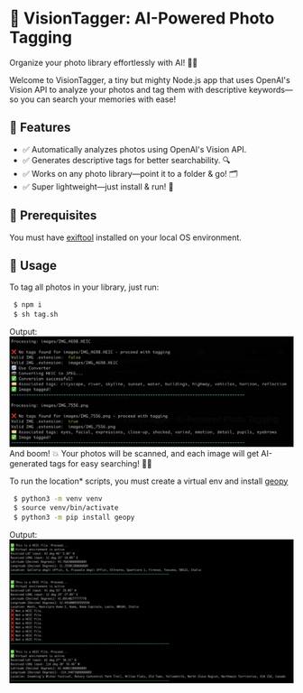 # 📸 VisionTagger: AI-Powered Photo Tagging
Organize your photo library effortlessly with AI! 🧠✨

Welcome to VisionTagger, a tiny but mighty Node.js app that uses OpenAI's Vision API to analyze your photos and tag them with descriptive keywords—so you can search your memories with ease!

## 🌟 Features
* ✅ Automatically analyzes photos using OpenAI's Vision API.
* ✅ Generates descriptive tags for better searchability. 🔍
* ✅ Works on any photo library—point it to a folder & go! 🗂️
* ✅ Super lightweight—just install & run! 🚀

## 🔧 Prerequisites
You must have [exiftool](https://exiftool.org/) installed on your local OS environment. 

## 🚀 Usage
To tag all photos in your library, just run:

```bash
 $ npm i
 $ sh tag.sh
```
Output:
![alt text](image.png)
And boom! 💥 Your photos will be scanned, and each image will get AI-generated tags for easy searching! 🎯✨

To run the location* scripts, you must create a virtual env and install [geopy](https://geopy.readthedocs.io/en/stable/)
```bash
 $ python3 -m venv venv
 $ source venv/bin/activate
 $ python3 -m pip install geopy
```
Output:
![alt text](image-1.png)
